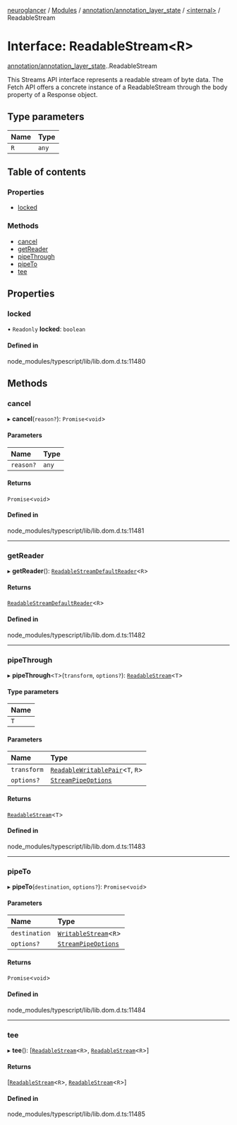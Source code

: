 [neuroglancer](../README.md) / [Modules](../modules.md) / [annotation/annotation\_layer\_state](../modules/annotation_annotation_layer_state.md) / [<internal\>](../modules/annotation_annotation_layer_state._internal_.md) / ReadableStream

# Interface: ReadableStream<R\>

[annotation/annotation_layer_state](../modules/annotation_annotation_layer_state.md).[<internal>](../modules/annotation_annotation_layer_state._internal_.md).ReadableStream

This Streams API interface represents a readable stream of byte data. The Fetch API offers a concrete instance of a ReadableStream through the body property of a Response object.

## Type parameters

| Name | Type |
| :------ | :------ |
| `R` | `any` |

## Table of contents

### Properties

- [locked](annotation_annotation_layer_state._internal_.ReadableStream.md#locked)

### Methods

- [cancel](annotation_annotation_layer_state._internal_.ReadableStream.md#cancel)
- [getReader](annotation_annotation_layer_state._internal_.ReadableStream.md#getreader)
- [pipeThrough](annotation_annotation_layer_state._internal_.ReadableStream.md#pipethrough)
- [pipeTo](annotation_annotation_layer_state._internal_.ReadableStream.md#pipeto)
- [tee](annotation_annotation_layer_state._internal_.ReadableStream.md#tee)

## Properties

### locked

• `Readonly` **locked**: `boolean`

#### Defined in

node_modules/typescript/lib/lib.dom.d.ts:11480

## Methods

### cancel

▸ **cancel**(`reason?`): `Promise`<`void`\>

#### Parameters

| Name | Type |
| :------ | :------ |
| `reason?` | `any` |

#### Returns

`Promise`<`void`\>

#### Defined in

node_modules/typescript/lib/lib.dom.d.ts:11481

___

### getReader

▸ **getReader**(): [`ReadableStreamDefaultReader`](../modules/annotation_annotation_layer_state._internal_.md#readablestreamdefaultreader)<`R`\>

#### Returns

[`ReadableStreamDefaultReader`](../modules/annotation_annotation_layer_state._internal_.md#readablestreamdefaultreader)<`R`\>

#### Defined in

node_modules/typescript/lib/lib.dom.d.ts:11482

___

### pipeThrough

▸ **pipeThrough**<`T`\>(`transform`, `options?`): [`ReadableStream`](../modules/annotation_annotation_layer_state._internal_.md#readablestream)<`T`\>

#### Type parameters

| Name |
| :------ |
| `T` |

#### Parameters

| Name | Type |
| :------ | :------ |
| `transform` | [`ReadableWritablePair`](annotation_annotation_layer_state._internal_.ReadableWritablePair.md)<`T`, `R`\> |
| `options?` | [`StreamPipeOptions`](annotation_annotation_layer_state._internal_.StreamPipeOptions.md) |

#### Returns

[`ReadableStream`](../modules/annotation_annotation_layer_state._internal_.md#readablestream)<`T`\>

#### Defined in

node_modules/typescript/lib/lib.dom.d.ts:11483

___

### pipeTo

▸ **pipeTo**(`destination`, `options?`): `Promise`<`void`\>

#### Parameters

| Name | Type |
| :------ | :------ |
| `destination` | [`WritableStream`](../modules/annotation_annotation_layer_state._internal_.md#writablestream)<`R`\> |
| `options?` | [`StreamPipeOptions`](annotation_annotation_layer_state._internal_.StreamPipeOptions.md) |

#### Returns

`Promise`<`void`\>

#### Defined in

node_modules/typescript/lib/lib.dom.d.ts:11484

___

### tee

▸ **tee**(): [[`ReadableStream`](../modules/annotation_annotation_layer_state._internal_.md#readablestream)<`R`\>, [`ReadableStream`](../modules/annotation_annotation_layer_state._internal_.md#readablestream)<`R`\>]

#### Returns

[[`ReadableStream`](../modules/annotation_annotation_layer_state._internal_.md#readablestream)<`R`\>, [`ReadableStream`](../modules/annotation_annotation_layer_state._internal_.md#readablestream)<`R`\>]

#### Defined in

node_modules/typescript/lib/lib.dom.d.ts:11485
